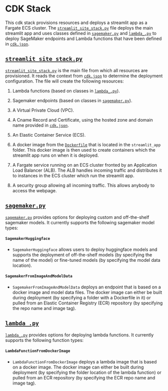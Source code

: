 # CDK Stack

This cdk stack provisions resources and deploys a streamlit app as a
Fargate ECS cluster. The [`streamlit_site_stack.py`](streamlit_site_stack.py)
file deploys the main streamlit app and uses classes defined in
[`sagemaker.py`](sagemaker.py) and [`lambda_.py`](lambda_.py) to deploy
SageMaker endpoints and Lambda functions that have been defined in
[`cdk.json`](../cdk.json).

## [`streamlit_site_stack.py`](streamlit_site_stack.py)

[`streamlit_site_stack.py`](streamlit_site_stack.py) is the main file
from which all resources are provisioned. It reads the context from
[`cdk.json`](../cdk.json) to determine the deployment configuration.
The file will create the following resources:

1. Lambda functions (based on classes in [`lambda_.py`](lambda_.py)).

2. Sagemaker endpoints (based on classes in
   [`sagemaker.py`](sagemaker.py)).

3. A Virtual Private Cloud (VPC).

4. A Cname Record and Certificate, using the hosted zone and domain
   name provided in [`cdk.json`](../cdk.json).

5. An Elastic Container Service (ECS).

6. A docker image from the [`Dockerfile`](../streamlit_app/Dockerfile)
   that is located in the `streamlit_app` folder. This docker image is
   then used to create containers which the streamlit app runs on when
   it is deployed.

7. A Fargate service running on an ECS cluster fronted by an
   Application Load Balancer (ALB). The ALB handles incoming traffic
   and distributes it to instances in the ECS cluster which run the
   streamlit app.

8. A security group allowing all incoming traffic. This allows anybody
   to access the webpage.

## [`sagemaker.py`](sagemaker.py)

[`sagemaker.py`](sagemaker.py) provides options for deploying custom
and off-the-shelf sagemaker models. It currently supports the following
sagemaker model types:

#### `SagemakerHuggingface`
- `SagemakerHuggingface` allows users to deploy huggingface models
  and supports the deployment of off-the-shelf models (by specifying
  the name of the model) or fine-tuned models (by specifying the model
  data location).

#### `SagemakerFromImageAndModelData`
- `SagemakerFromImageAndModelData` deploys an endpoint that is based on
  a docker image and model data files. The docker image can either be
  built during deployment (by specifying a folder with a Dockerfile in
  it) or pulled from an Elastic Container Registry (ECR) repository (by
  specifying the repo name and image tag).

## [`lambda_.py`](lambda_.py)

[`lambda_.py`](lambda_.py) provides options for deploying lambda
functions. It currently supports the following function types:

#### `LambdaFunctionFromDockerImage`
- `LambdaFunctionFromDockerImage` deploys a lambda image that is based
  on a docker image. The docker image can either be built during
  deployment (by specifying the folder location of the lambda function)
  or pulled from an ECR repository (by specifying the ECR repo name and
  image tag).
